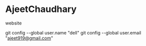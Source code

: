 # AjeetChaudhary
website
 
 
 git config --global user.name "dell"
     git config --global user.email "ajeet919@gmail.com"
